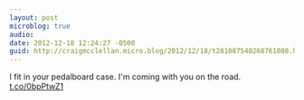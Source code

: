 ```yaml
---
layout: post
microblog: true
audio: 
date: 2012-12-18 12:24:27 -0500
guid: http://craigmcclellan.micro.blog/2012/12/18/t281087540268761088.html
---
```

I fit in your pedalboard case. I'm coming with you on the road. [t.co/0bpPtwZ1](http://t.co/0bpPtwZ1)
